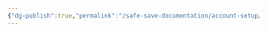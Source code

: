 ```yaml
---
{"dg-publish":true,"permalink":"/safe-save-documentation/account-setup/donor-perfect/canada/manual-build/"}
---
```


